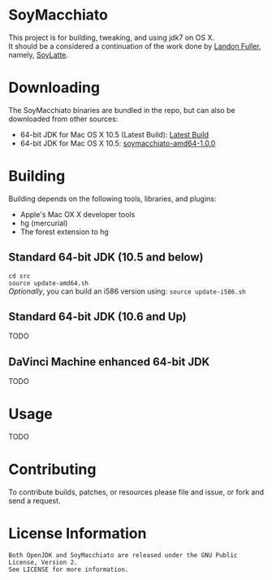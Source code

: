 SoyMacchiato
============
This project is for building, tweaking, and using jdk7 on OS X.  
It should be a considered a continuation of the work done by [Landon Fuller](http://landonf.bikemonkey.org/), 
namely, [SoyLatte](http://landonf.bikemonkey.org/static/soylatte/).


Downloading
===========
The SoyMacchiato binaries are bundled in the repo, but can also be downloaded from other sources:  
*  64-bit JDK for Mac OS X 10.5 (Latest Build): [Latest Build](http://www.pauldee.org/soymacchiato/soymacchiato-amd64-latest.tar.bz2)  
*  64-bit JDK for Mac OS X 10.5: [soymacchiato-amd64-1.0.0](http://www.pauldee.org/soymacchiato/soymacchiato-amd64-1.0.0.tar.bz2)  


Building
========
Building depends on the following tools, libraries, and plugins:  
*  Apple's Mac OX X developer tools  
*  hg (mercurial)  
*  The forest extension to hg  

Standard 64-bit JDK (10.5 and below)
------------------------------------
`cd src`  
`source update-amd64.sh`  
*Optionally*, you can build an i586 version using: `source update-i586.sh`

Standard 64-bit JDK (10.6 and Up)
---------------------------------
TODO

DaVinci Machine enhanced 64-bit JDK
-----------------------------------
TODO


Usage
=====
TODO


Contributing
============
To contribute builds, patches, or resources please file and issue, or fork and send a request.


License Information
===================
    Both OpenJDK and SoyMacchiato are released under the GNU Public License, Version 2.
    See LICENSE for more information.

